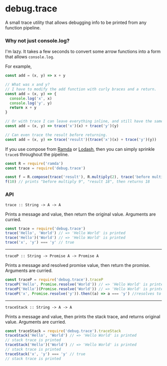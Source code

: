 # debug.trace

A small trace utility that allows debugging info to be printed from
any function pipeline.

### Why not just console.log?

I'm lazy. It takes a few seconds to convert some arrow functions into
a form that allows `console.log`.

For example,

```js
const add = (x, y) => x + y

// What was x and y?
// I have to modify the add function with curly braces and a return.
const add = (x, y) => {
  console.log('x', x)
  console.log('y', y)
  return x + y
}

// Or with trace I can leave everything inline, and still have the same effect.
const add = (x, y) => trace('x')(x) + trace('y')(y)

// Can even trace the result before returning.
const add = (x, y) => trace('result')(trace('x')(x) + trace('y')(y))
```

If you use compose from [Ramda](http://ramdajs.com) or [Lodash](https://lodash.com/), then you 
can simply sprinkle `trace`s throughout the pipeline.

```js
const R = require('ramda')
const trace = require('debug.trace')

const f = R.compose(trace('result'), R.multiply(2), trace('before multiply'), R.subtract(R.__, 1))
f(10) // prints "before multiply 9", "result 18", then returns 18
``` 

### API

`trace :: String -> A -> A`

Prints a message and value, then return the original value. Arguments are curried.

```js
const trace = require('debug.trace')
trace('Hello', 'World') // => 'Hello World' is printed
trace('Hello')('World') // => 'Hello World' is printed
trace('x', 'y') === 'y' // true
```

---

`traceP :: String -> Promise A -> Promise A`

Prints a message and resolved promise value, then return the promise. Arguments are curried.

```js
const traceP = require('debug.trace').traceP
traceP('Hello', Promise.resolve('World')) // => 'Hello World' is printed
traceP('Hello')(Promise.resolve('World')) // => 'Hello World' is printed
traceP('x', Promise.resolve('y')).then((a) => a === 'y') //resolves to true
```

---

`traceStack :: String -> A -> A`

Prints a message and value, then prints the stack trace, and returns original value. Arguments are curried.

```js
const traceStack = require('debug.trace').traceStack
traceStack('Hello', 'World') // => 'Hello World' is printed
// stack trace is printed
traceStack('Hello')('World') // => 'Hello World' is printed
// stack trace is printed
traceStack('x', 'y') === 'y' // true
// stack trace is printed
```
